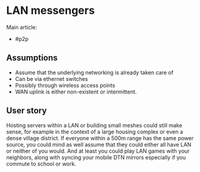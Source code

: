 # LAN messengers

Main article:

* #p2p

## Assumptions

* Assume that the underlying networking is already taken care of
* Can be via ethernet switches
* Possibly through wireless access points
* WAN uplink is either non-existent or intermittent.

## User story

Hosting servers within a LAN or building small meshes could still make sense, for example in the context of a large housing complex or even a dense village district. If everyone within a 500m range has the same power source, you could mind as well assume that they could either all have LAN or neither of you would. And at least you could play LAN games with your neighbors, along with syncing your mobile DTN mirrors especially if you commute to school or work.
